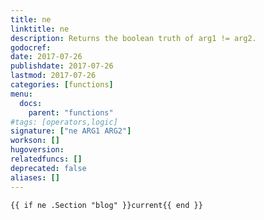 ```yaml
---
title: ne
linktitle: ne
description: Returns the boolean truth of arg1 != arg2.
godocref:
date: 2017-07-26
publishdate: 2017-07-26
lastmod: 2017-07-26
categories: [functions]
menu:
  docs:
    parent: "functions"
#tags: [operators,logic]
signature: ["ne ARG1 ARG2"]
workson: []
hugoversion:
relatedfuncs: []
deprecated: false
aliases: []
---
```



```
{{ if ne .Section "blog" }}current{{ end }}
```
